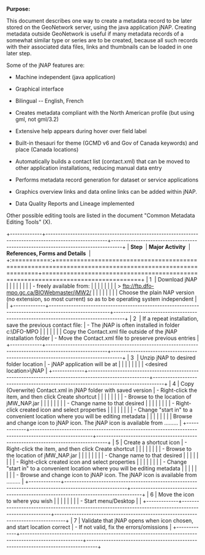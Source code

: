 **Purpose:**

This document describes one way to create a metadata record to be later stored on the GeoNetwork server, using the java application jNAP. Creating metadata outside GeoNetwork is useful if many metadata records of a somewhat similar type or series are to be created, because all such records with their associated data files, links and thumbnails can be loaded in one later step.

Some of the jNAP features are:

- Machine independent (java application)

- Graphical interface

- Bilingual -- English, French

- Creates metadata compliant with the North American profile (but using gml, not gml/3.2)

- Extensive help appears during hover over field label

- Built-in thesauri for theme (GCMD v6 and Gov of Canada keywords) and place (Canada locations)

- Automatically builds a contact list (contact.xml) that can be moved to other application installations, reducing manual data entry

- Performs metadata record generation for dataset or service applications

- Graphics overview links and data online links can be added within jNAP.

- Data Quality Reports and Lineage implemented

Other possible editing tools are listed in the document "Common Metadata Editing Tools" (X).

+-------------+-------------------------------------------------------------------------------------------------------+----------------------------------------------------------------------------------+
| **Step**    | **Major Activity**                                                                                    | **References, Forms and Details**                                                |
+:===========:+=======================================================================================================+==================================================================================+
| 1           | Download jNAP                                                                                         |                                                                                  |
|             |                                                                                                       |                                                                                  |
|             | - freely available from:                                                                              |                                                                                  |
|             |                                                                                                       |                                                                                  |
|             | > <ftp://ftp.dfo-mpo.gc.ca/BIOWebmaster/jMW2/>                                                        |                                                                                  |
|             |                                                                                                       |                                                                                  |
|             | Choose the plain NAP version (no extension, so most current) so as to be operating system independent |                                                                                  |
+-------------+-------------------------------------------------------------------------------------------------------+----------------------------------------------------------------------------------+
| 2           | If a repeat installation, save the previous contact file:                                             | - The jNAP is often installed in folder c:\\DFO-MPO                              |
|             |                                                                                                       |                                                                                  |
|             | Copy the Contact.xml file outside of the jNAP installation folder                                     | - Move the Contact.xml file to preserve previous entries                         |
+-------------+-------------------------------------------------------------------------------------------------------+----------------------------------------------------------------------------------+
| 3           | Unzip jNAP to desired folder location                                                                 | - jNAP application will be at                                                    |
|             |                                                                                                       |                                                                                  |
|             |                                                                                                       | \<desired location\>\\jNAP                                                       |
+-------------+-------------------------------------------------------------------------------------------------------+----------------------------------------------------------------------------------+
| 4           | Copy (Overwrite) Contact.xml in jNAP folder with saved version                                        | - Right-click the item, and then click Create shortcut                           |
|             |                                                                                                       |                                                                                  |
|             |                                                                                                       | - Browse to the location of jMW_NAP.jar                                          |
|             |                                                                                                       |                                                                                  |
|             |                                                                                                       | - Change name to that desired                                                    |
|             |                                                                                                       |                                                                                  |
|             |                                                                                                       | - Right-click created icon and select properties                                 |
|             |                                                                                                       |                                                                                  |
|             |                                                                                                       | - Change "start in" to a convenient location where you will be editing metadata  |
|             |                                                                                                       |                                                                                  |
|             |                                                                                                       | Browse and change icon to jNAP icon. The jNAP icon is available from .........   |
+-------------+-------------------------------------------------------------------------------------------------------+----------------------------------------------------------------------------------+
| 5           | Create a shortcut icon                                                                                | - Right-click the item, and then click Create shortcut                           |
|             |                                                                                                       |                                                                                  |
|             |                                                                                                       | - Browse to the location of jMW_NAP.jar                                          |
|             |                                                                                                       |                                                                                  |
|             |                                                                                                       | - Change name to that desired                                                    |
|             |                                                                                                       |                                                                                  |
|             |                                                                                                       | - Right-click created icon and select properties                                 |
|             |                                                                                                       |                                                                                  |
|             |                                                                                                       | - Change "start in" to a convenient location where you will be editing metadata  |
|             |                                                                                                       |                                                                                  |
|             |                                                                                                       | - Browse and change icon to jNAP icon. The jNAP icon is available from ......... |
+-------------+-------------------------------------------------------------------------------------------------------+----------------------------------------------------------------------------------+
| 6           | Move the icon to where you wish                                                                       |                                                                                  |
|             |                                                                                                       |                                                                                  |
|             | - Start menu/Desktop                                                                                  |                                                                                  |
+-------------+-------------------------------------------------------------------------------------------------------+----------------------------------------------------------------------------------+
| 7           | Validate that jNAP opens when icon chosen, and start location correct                                 | - If not valid, fix the errors/omissions                                         |
+-------------+-------------------------------------------------------------------------------------------------------+----------------------------------------------------------------------------------+
